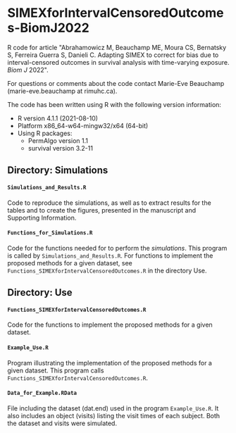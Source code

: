 # SIMEXforIntervalCensoredOutcomes-BiomJ2022
R code for article "Abrahamowicz M, Beauchamp ME, Moura CS, Bernatsky S, Ferreira Guerra S, Danieli C. Adapting SIMEX to correct for bias due to interval-censored outcomes in survival analysis with time-varying exposure. *Biom J* 2022".

For questions or comments about the code contact Marie-Eve Beauchamp (marie-eve.beauchamp at rimuhc.ca).
 
The code has been written using R with the following version information:<br/>
- R version 4.1.1 (2021-08-10)<br/> 
- Platform x86_64-w64-mingw32/x64 (64-bit)<br/> 
- Using R packages:<br/> 
  - PermAlgo version 1.1<br/>
  - survival version 3.2-11

## Directory: Simulations 

#### `Simulations_and_Results.R`
Code to reproduce the simulations, as well as to extract results for the tables and to create the figures, presented in the manuscript and Supporting Information.

#### `Functions_for_Simulations.R`
Code for the functions needed for to perform the *simulations*. This program is called by `Simulations_and_Results.R`. For functions to implement the proposed methods for a given dataset, see `Functions_SIMEXforIntervalCensoredOutcomes.R` in the directory Use.

## Directory: Use 

#### `Functions_SIMEXforIntervalCensoredOutcomes.R`
Code for the functions to implement the proposed methods for a given dataset.

#### `Example_Use.R`
Program illustrating the implementation of the proposed methods for a given dataset. This program calls `Functions_SIMEXforIntervalCensoredOutcomes.R`.

#### `Data_for_Example.RData`
File including the dataset (dat.end) used in the program `Example_Use.R`. It also includes an object (visits) listing the visit times of each subject. Both the dataset and visits were simulated.
